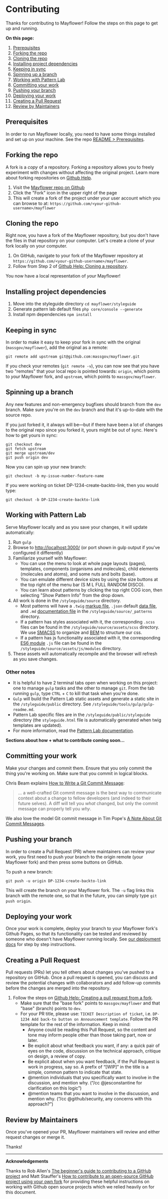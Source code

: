 # Contributing

Thanks for contributing to Mayflower!  Follow the steps on this page to get up and running.  


**On this page:**
1. [Prerequisites](#prerequisites)
1. [Forking the repo](#forking-the-repo)
1. [Cloning the repo](#cloning-the-repo)
1. [Installing project dependencies](#installing-project-dependencies)
1. [Keeping in sync](#keeping-in-sync)
1. [Spinning up a branch](#spinning-up-a-branch)
1. [Working with Pattern Lab](#working-with-pattern-lab)
1. [Committing your work](#committing-your-work)
1. [Pushing your branch](#pushing-your-branch)
1. [Deploying your work](#deploying-your-work)
1. [Creating a Pull Request](#creating-a-pull-request)
1. [Review by Maintainers](#review-by-maintainers)

## Prerequisites
   
   In order to run Mayflower locally, you need to have some things installed and set up on your machine.  See the repo [README > Prerequisites](https://github.com/massgov/mayflower/blob/master/README.md#prerequesites).

## Forking the repo

A fork is a *copy* of a repository. Forking a repository allows you to freely experiment with changes without affecting the original project. Learn more about forking repositories on [Github Help](https://help.github.com/articles/fork-a-repo/).

1. Visit the [Mayflower repo on Github](https://github.com/massgov/mayflower)
1. Click the "Fork" icon in the upper right of the page
1. This will create a fork of the project under your user account which you can browse to at: `https://github.com/<your-github-username>/mayflower`

## Cloning the repo
Right now, you have a fork of the Mayflower repository, but you don't have the files in that repository on your computer. Let's create a clone of your fork locally on your computer.

1. On GitHub, navigate to your fork of the Mayflower repository at `https://github.com/<your-github-username>/mayflower`.
1. Follow from Step 2 of [Github Help: Cloning a repository](https://help.github.com/articles/cloning-a-repository/).

You now have a local representation of *your* Mayflower!

## Installing project dependencies

1. Move into the styleguide directory `cd mayflower/styleguide`
1. Generate pattern lab default files `php core/console --generate`
1. Install npm dependencies `npm install`

## Keeping in sync

In order to make it easy to keep your fork in sync with the original (`massgov/mayflower`), add the original as a remote:

```
git remote add upstream git@github.com:massgov/mayflower.git
```

If you check your remotes (`git remote -v`), you can now see that you have two "remotes" that your local repo is pointed towards: `origin`, which points to *your* Mayflower fork, and `upstream`, which points to `massgov/mayflower`.

## Spinning up a branch

Any new features and non-emergency bugfixes should branch from the `dev` branch.  Make sure you're on the `dev`  branch and that it's up-to-date with the source repo. 

If you just forked it, it always will be—but if there have been a lot of changes to the original repo since you forked it, yours might be out of sync. Here's how to get yours in sync:

```
git checkout dev
git fetch upstream
git merge upstream/dev
git push origin dev
```

Now you can spin up your new branch:

```
git checkout -b my-issue-number-feature-name
```

If you were working on ticket DP-1234-create-backto-link, then you would type:

```
git checkout -b DP-1234-create-backto-link
```

## Working with Pattern Lab

Serve Mayflower locally and as you save your changes, it will update automatically:

1. Run `gulp`
1. Browse to [http://localhost:3000/](http://localhost:3000/) (or port shown in gulp output if you've configured it differently)
1. Familiarize yourself with Mayflower:
    - You can use the menu to look at whole page layouts (pages), templates, components (organisms and molecules), child elements (molecules and atoms), and some nuts and bolts (base).
   - You can emulate different device sizes by using the size buttons at the top right of the menu bar (S M L FULL RANDOM DISCO).
   - You can learn about patterns by clicking the top right COG icon, then selecting "Show Pattern Info" from the drop down.
1. All work is done in the `/styleguide/source` directory.
    - Most patterns will have a `.twig` [markup file](https://twig.sensiolabs.org/), `.json` default [data file](http://patternlab.io/docs/data-pattern-specific.html), and `.md` [documentation file](http://patternlab.io/docs/pattern-documenting.html) in the `/styleguide/source/_patterns` directory.
    - If a pattern has styles associated with it, the corresponding `.scss` files can be found in the `/styleguide/source/assets/scss` directory.  We use [SMACSS](https://smacss.com/book/categorizing) to organize and [BEM](http://getbem.com/introduction/) to structure our css.
     - If a pattern has js functionality associated with it, the corresponding [ES6 module](https://hacks.mozilla.org/2015/08/es6-in-depth-modules/) `.js` file can be found in the `/styleguide/source/assets/js/modules` directory.
1. These assets will automatically recompile and the browser will refresh as you save changes.

### Other notes

* It is helpful to have 2 terminal tabs open when working on this project: one to manage `gulp` tasks and the other to manage `git`.  From the tab running `gulp`, type `CTRL` + `C` to kill that task when you're done.
* `Gulp` will build the Pattern Lab static assets and generate a static site in the `/styleguide/public` directory.  See `/styleguide/tools/gulp/gulp-readme.md`.
* Pattern Lab specific files are in the `/styleguide/public/styleguide` directory (the `styleguide.html` file is automatically generated when twig templates are updated).
* For more information, read the [Pattern Lab documentation](http://patternlab.io/docs/index.html).

**Sections about how + what to contribute coming soon...**

## Committing your work

Make your changes and commit them.  Ensure that you only commit the thing you're working on.  Make sure that you commit in logical blocks.
 
Chris Beam explains  [How to Write a Git Commit Message](https://chris.beams.io/posts/git-commit/):
>  ... a well-crafted Git commit message is the best way to communicate context about a change to fellow developers (and indeed to their future selves). A diff will tell you *what* changed, but only the commit message can properly tell you *why*.

We also love the model Git commit message in Tim Pope's [A Note About Git Commit Messages](http://tbaggery.com/2008/04/19/a-note-about-git-commit-messages.html).

## Pushing your branch
In order to create a Pull Request (PR) where maintainers can review your work, you first need to push your branch to the origin remote (your Mayflower fork) and then press some buttons on GitHub.

To push a new branch:

```
git push -u origin DP-1234-create-backto-link
```

This will create the branch on your Mayflower fork. The `-u` flag links this branch with the remote one, so that in the future, you can simply type `git push origin`.

## Deploying your work

Once your work is complete, deploy your branch to your Mayflower fork's Github Pages, so that its functionality can be tested and reviewed by someone who doesn't have Mayflower running locally.  See [our deployment docs](https://github.com/massgov/mayflower/blob/master/docs/deploy.md#developer-deployment) for step by step instructions.

## Creating a Pull Request
Pull requests (PRs) let you tell others about changes you've pushed to a repository on GitHub. Once a pull request is opened, you can discuss and review the potential changes with collaborators and add follow-up commits before the changes are merged into the repository.  

1. Follow the steps on [Github Help: Creating a pull request from a fork](https://help.github.com/articles/creating-a-pull-request-from-a-fork/).
    - Make sure that the "base fork" points to `massgov/mayflower` and that "base" (branch) points to `dev`.
    - For your PR title, please use: `TICKET Description of ticket`, i.e. `DP-1234 Add back-to button on Announcement template`.  Follow the PR template for the rest of the information.  Keep in mind:
        - Anyone could be reading this Pull Request, so the content and tone may inform people other than those taking part, now or later.
        - Be explicit about what feedback you want, if any: a quick pair of eyes on the code, discussion on the technical approach, critique on design, a review of copy.
        - Be explicit about when you want feedback, if the Pull Request is work in progress, say so. A prefix of “[WIP]” in the title is a simple, common pattern to indicate that state.
        - @mention individuals that you specifically want to involve in the discussion, and mention why. (“/cc @jesconstantine for clarification on this logic”)
        - @mention teams that you want to involve in the discussion, and mention why. (“/cc @github/security, any concerns with this approach?”)

## Review by Maintainers

Once you've opened your PR, Mayflower maintainers will review and either request changes or merge it.  

Thanks!

***

**Acknowledgements**

Thanks to Rob Allen's [The beginner's guide to contributing to a GitHub project](https://akrabat.com/the-beginners-guide-to-contributing-to-a-github-project/) and Matt Stauffer's [How to contribute to an open-source GitHub project using your own fork](https://mattstauffer.co/blog/how-to-contribute-to-an-open-source-github-project-using-your-own-fork) for providing these helpful instructions on working with Github open source projects which we relied heavily on for this document.
